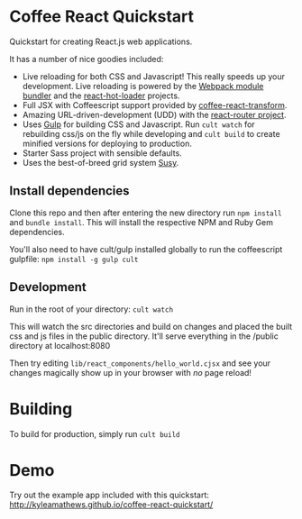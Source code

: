 Coffee React Quickstart
=======================

Quickstart for creating React.js web applications.

It has a number of nice goodies included:

* Live reloading for both CSS and Javascript! This really speeds up your development. Live reloading is powered by the [Webpack module bundler](http://webpack.github.io/) and the [react-hot-loader](https://github.com/gaearon/react-hot-loader) projects.
* Full JSX with Coffeescript support provided by [coffee-react-transform](https://github.com/jsdf/coffee-react-transform).
* Amazing URL-driven-development (UDD) with the [react-router project](https://github.com/rackt/react-router).
* Uses [Gulp](http://gulpjs.com/) for building CSS and Javascript. Run `cult watch` for rebuilding css/js on the fly while developing and `cult build` to create minified versions for deploying to production.
* Starter Sass project with sensible defaults.
* Uses the best-of-breed grid system [Susy](http://susy.oddbird.net/).

## Install dependencies

Clone this repo and then after entering the new directory run `npm install` and `bundle install`. This will install the respective NPM and Ruby Gem dependencies.

You'll also need to have cult/gulp installed globally to run the coffeescript gulpfile: `npm install -g gulp cult`

## Development
Run in the root of your directory: `cult watch`

This will watch the src directories and build on changes and placed the built css and js files in the public directory. It'll serve everything in the /public directory at localhost:8080

Then try editing `lib/react_components/hello_world.cjsx` and see your changes magically show up in your browser with *no* page reload!

# Building
To build for production, simply run `cult build`

# Demo
Try out the example app included with this quickstart: http://kyleamathews.github.io/coffee-react-quickstart/


